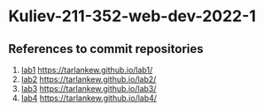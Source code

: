 # Kuliev-211-352-web-dev-2022-1

## References to commit repositories

1. [lab1](https://github.com/TarlanKew/lab1) https://tarlankew.github.io/lab1/
2. [lab2](https://github.com/TarlanKew/lab2) https://tarlankew.github.io/lab2/
3. [lab3](https://github.com/TarlanKew/lab3) https://tarlankew.github.io/lab3/
4. [lab4](https://github.com/TarlanKew/lab4) https://tarlankew.github.io/lab4/

